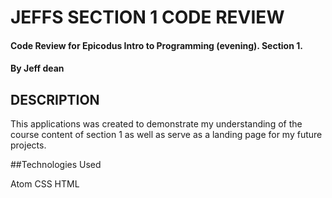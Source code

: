 # JEFFS SECTION 1 CODE REVIEW

#### Code Review for Epicodus Intro to Programming (evening). Section 1.

#### By Jeff dean

## DESCRIPTION

This applications was created to demonstrate my understanding of the course content of section 1 as well as serve as a landing page for my future projects.

##Technologies Used

Atom
CSS
HTML
